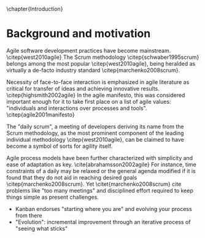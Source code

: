 
\chapter{Introduction}

# Background and motivation

Agile software development practices have become mainstream. \citep{west2010agile} The Scrum methodology \citep{schwaber1995scrum} belongs among the most popular \citep{west2010agile}, being heralded as virtually a de-facto industry standard \citep{marchenko2008scrum}.

Necessity of face-to-face interaction is emphasized in agile literature as critical for transfer of ideas and achieving innovative results. \citep{highsmith2002agile} In the agile manifesto, this was considered important enough for it to take first place on a list of agile values: "individuals and interactions over processes and tools". \citep{agile2001manifesto}

The "daily scrum", a meeting of developers deriving its name from the Scrum methodology, as the most prominent component of the leading individual methodology \citep{west2010agile}, can be claimed to have become a symbol of sorts for agility itself.

Agile process models have been further characterized with simplicity and ease of adaptation as key. \cite{abrahamsson2002agile} For instance, time constraints of a daily may be relaxed or the general agenda modified if it is found that they do not aid in reaching desired goals \citep{marchenko2008scrum}. Yet \citet{marchenko2008scrum} cite problems like "too many meetings" and disciplined effort required to keep things simple as present challenges.


- Kanban endorses "starting where you are" and evolving your process from there
- "Evolution": incremental improvement through an iterative process of "seeing what sticks"
